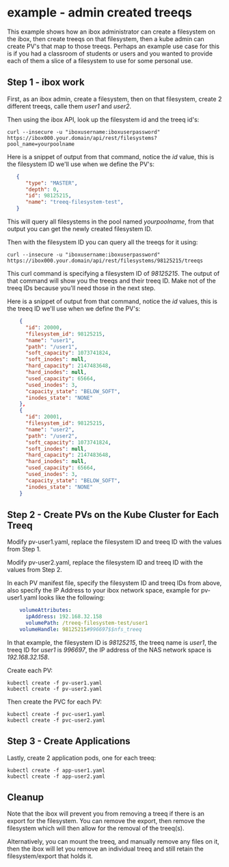 # example -  admin created treeqs

This example shows how an ibox administrator can create a filesystem on the ibox, then create treeqs on that filesystem, then
a kube admin can create PV's that map to those treeqs.  Perhaps an example use case for this is if you had a classroom of students
or users and you wanted to provide each of them a slice of a filesystem to use for some personal use.

## Step 1 - ibox work
First, as an ibox admin, create a filesystem, then on that filesystem, create 2 different treeqs, calle them *user1* and *user2*.

Then using the ibox API, look up the filesystem id and the treeq id's:

```
curl --insecure -u "iboxusername:iboxuserpassword" https://ibox000.your.domain/api/rest/filesystems?pool_name=yourpoolname
```

Here is a snippet of output from that command, notice the *id* value, this is the filesystem ID we'll use when we define
the PV's:
```json
   {
      "type": "MASTER",
      "depth": 0,
      "id": 98125215,
      "name": "treeq-filesystem-test",
   }
```

This will query all filesystems in the pool named *yourpoolname*, from that output you can get the newly
created filesystem ID.

Then with the filesystem ID you can query all the treeqs for it using:

```
curl --insecure -u "iboxusername:iboxuserpassword" https://ibox000.your.domain/api/rest/filesystems/98125215/treeqs
```

This curl command is specifying a filesystem ID of *98125215*.  The output of that command will show you the
treeqs and their treeq ID.  Make not of the treeq IDs because you'll need those in the next step.

Here is a snippet of output from that command, notice the *id* values, this is the treeq ID we'll use when we define
the PV's:
```json
    {
      "id": 20000,
      "filesystem_id": 98125215,
      "name": "user1",
      "path": "/user1",
      "soft_capacity": 1073741824,
      "soft_inodes": null,
      "hard_capacity": 2147483648,
      "hard_inodes": null,
      "used_capacity": 65664,
      "used_inodes": 3,
      "capacity_state": "BELOW_SOFT",
      "inodes_state": "NONE"
    },
    {
      "id": 20001,
      "filesystem_id": 98125215,
      "name": "user2",
      "path": "/user2",
      "soft_capacity": 1073741824,
      "soft_inodes": null,
      "hard_capacity": 2147483648,
      "hard_inodes": null,
      "used_capacity": 65664,
      "used_inodes": 3,
      "capacity_state": "BELOW_SOFT",
      "inodes_state": "NONE"
    }
```

## Step 2 - Create PVs on the Kube Cluster for Each Treeq

Modify pv-user1.yaml, replace the filesystem ID and treeq ID with the values from Step 1.

Modify pv-user2.yaml, replace the filesystem ID and treeq ID with the values from Step 2.

In each PV manifest file, specify the filesystem ID and treeq IDs from above, also specify the IP Address to
your ibox network space, example for pv-user1.yaml looks like the following:

```yaml
    volumeAttributes:
      ipAddress: 192.168.32.158
      volumePath: /treeq-filesystem-test/user1
    volumeHandle: 98125215#996697$$nfs_treeq
```

In that example, the filesystem ID is *98125215*, the treeq name is *user1*, the treeq ID for *user1* is *996697*, the IP address of the NAS network space is *192.168.32.158*.

Create each PV:

```
kubectl create -f pv-user1.yaml
kubectl create -f pv-user2.yaml
```

Then create the PVC for each PV:

```
kubectl create -f pvc-user1.yaml
kubectl create -f pvc-user2.yaml
```

## Step 3 - Create Applications

Lastly, create 2 application pods, one for each treeq:

```
kubectl create -f app-user1.yaml
kubectl create -f app-user2.yaml
```

## Cleanup

Note that the ibox will prevent you from removing a treeq if there is an export for the filesystem.  You can remove the export, then remove the filesystem which will then allow for the removal of the treeq(s).

Alternatively, you can mount the treeq, and manually remove any files on it, then the ibox will let you remove an individual treeq and still retain the filesystem/export that holds it.

